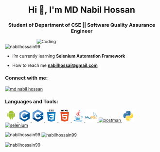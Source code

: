 <h1 align="center">Hi 👋, I'm MD Nabil Hossan</h1>
<h3 align="center">Student of Department of CSE || Software Quality Assurance Engineer</h3>
<img align="right" alt="Coding" width="400" src="https://media.licdn.com/dms/image/v2/D5612AQGngGDcxb6Xzg/article-cover_image-shrink_720_1280/article-cover_image-shrink_720_1280/0/1721189090865?e=1732752000&v=beta&t=KlZXq8m-ZASCbaDdOoHTo83OeJs7zKbngIdFJKxygfY">



<p align="left"> <img src="https://komarev.com/ghpvc/?username=nabilhossain99&label=Profile%20views&color=0e75b6&style=flat" alt="nabilhossain99" /> </p>

- I’m currently learning **Selenium Automation Framework**

- How to reach me **nabilhossai@gmail.com**

<h3 align="left">Connect with me:</h3>
<p align="left">
<a href="https://linkedin.com/in/md nabil hossan" target="blank"><img align="center" src="https://raw.githubusercontent.com/rahuldkjain/github-profile-readme-generator/master/src/images/icons/Social/linked-in-alt.svg" alt="md nabil hossan" height="30" width="40" /></a>
</p>

<h3 align="left">Languages and Tools:</h3>
<p align="left"> <a href="https://developer.android.com" target="_blank" rel="noreferrer"> <img src="https://raw.githubusercontent.com/devicons/devicon/master/icons/android/android-original-wordmark.svg" alt="android" width="40" height="40"/> </a> <a href="https://www.cprogramming.com/" target="_blank" rel="noreferrer"> <img src="https://raw.githubusercontent.com/devicons/devicon/master/icons/c/c-original.svg" alt="c" width="40" height="40"/> </a> <a href="https://www.w3schools.com/cpp/" target="_blank" rel="noreferrer"> <img src="https://raw.githubusercontent.com/devicons/devicon/master/icons/cplusplus/cplusplus-original.svg" alt="cplusplus" width="40" height="40"/> </a> <a href="https://www.w3schools.com/css/" target="_blank" rel="noreferrer"> <img src="https://raw.githubusercontent.com/devicons/devicon/master/icons/css3/css3-original-wordmark.svg" alt="css3" width="40" height="40"/> </a> <a href="https://www.w3.org/html/" target="_blank" rel="noreferrer"> <img src="https://raw.githubusercontent.com/devicons/devicon/master/icons/html5/html5-original-wordmark.svg" alt="html5" width="40" height="40"/> </a> <a href="https://www.java.com" target="_blank" rel="noreferrer"> <img src="https://raw.githubusercontent.com/devicons/devicon/master/icons/java/java-original.svg" alt="java" width="40" height="40"/> </a> <a href="https://www.mysql.com/" target="_blank" rel="noreferrer"> <img src="https://raw.githubusercontent.com/devicons/devicon/master/icons/mysql/mysql-original-wordmark.svg" alt="mysql" width="40" height="40"/> </a> <a href="https://postman.com" target="_blank" rel="noreferrer"> <img src="https://www.vectorlogo.zone/logos/getpostman/getpostman-icon.svg" alt="postman" width="40" height="40"/> </a> <a href="https://www.python.org" target="_blank" rel="noreferrer"> <img src="https://raw.githubusercontent.com/devicons/devicon/master/icons/python/python-original.svg" alt="python" width="40" height="40"/> </a> <a href="https://www.selenium.dev" target="_blank" rel="noreferrer"> <img src="https://raw.githubusercontent.com/detain/svg-logos/780f25886640cef088af994181646db2f6b1a3f8/svg/selenium-logo.svg" alt="selenium" width="40" height="40"/> </a> </p>

<p><img align="left" src="https://github-readme-stats.vercel.app/api/top-langs?username=nabilhossain99&show_icons=true&locale=en&layout=compact" alt="nabilhossain99" /></p>

<p>&nbsp;<img align="center" src="https://github-readme-stats.vercel.app/api?username=nabilhossain99&show_icons=true&locale=en" alt="nabilhossain99" /></p>

<p><img align="center" src="https://github-readme-streak-stats.herokuapp.com/?user=nabilhossain99&" alt="nabilhossain99" /></p>
